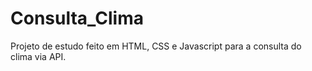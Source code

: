 # Consulta_Clima
Projeto de estudo feito em HTML, CSS e Javascript para a consulta do clima via API.
